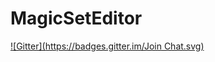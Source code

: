 # MagicSetEditor
[![Gitter](https://badges.gitter.im/Join Chat.svg)](https://gitter.im/MagicSetEditor/MagicSetEditor?utm_source=badge&utm_medium=badge&utm_campaign=pr-badge&utm_content=badge)